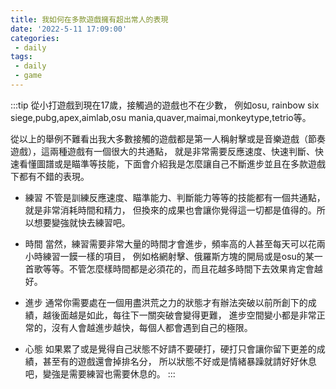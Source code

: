 ```yaml
---
title: 我如何在多款遊戲擁有超出常人的表現
date: '2022-5-11 17:09:00'
categories:
 - daily
tags:
 - daily
 - game
---
```


:::tip
從小打遊戲到現在17歲，接觸過的遊戲也不在少數，
例如osu, rainbow six siege,pubg,apex,aimlab,osu mania,quaver,maimai,monkeytype,tetrio等。

從以上的舉例不難看出我大多數接觸的遊戲都是第一人稱射擊或是音樂遊戲（節奏遊戲），這兩種遊戲有一個很大的共通點，
就是非常需要反應速度、快速判斷、快速看懂圖譜或是瞄準等技能，下面會介紹我是怎麼讓自己不斷進步並且在多款遊戲下都有不錯的表現。

- 練習
不管是訓練反應速度、瞄準能力、判斷能力等等的技能都有一個共通點，就是非常消耗時間和精力，
但換來的成果也會讓你覺得這一切都是值得的。所以想要變強就快去練習吧。

- 時間
當然，練習需要非常大量的時間才會進步，頻率高的人甚至每天可以花兩小時練習一饃一樣的項目，
例如格網射擊、俄羅斯方塊的開局或是osu的某一首歌等等。不管怎麼樣時間都是必須花的，而且花越多時間下去效果肯定會越好。

- 進步
通常你需要處在一個用盡洪荒之力的狀態才有辦法突破以前所創下的成績，越後面越是如此，每往下一關突破會變得更難，
進步空間變小都是非常正常的，沒有人會越進步越快，每個人都會遇到自己的極限。

- 心態
如果累了或是覺得自己狀態不好請不要硬打，硬打只會讓你留下更差的成績，甚至有的遊戲還會掉排名分，
所以狀態不好或是情緒暴躁就請好好休息吧，變強是需要練習也需要休息的。
:::